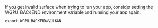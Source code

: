 If you get invalid surface when trying to run your app, consider setting the WGPU_BACKEND environment variable and running your app again.

`export WGPU_BACKEND=VULKAN`